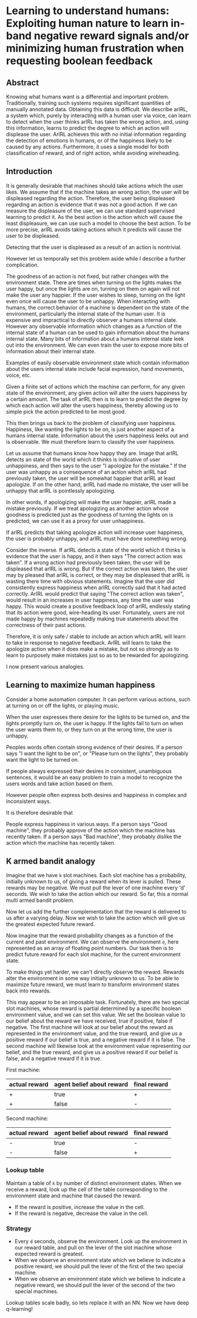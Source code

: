 # Learning to understand humans: Exploiting human nature to learn in-band negative reward signals and/or minimizing human frustration when requesting boolean feedback

## Abstract
Knowing what humans want is a differential and important problem.
Traditionally, training such systems requires significant quantities of manually annotated data.
Obtaining this data is difficult.
We describe arlRL, a system which, purely by interacting with a human user via voice, can learn to detect when the user thinks arlRL has taken the wrong action, and, using this information, learns to predict the degree to which an action will displease the user.
ArlRL achieves this with no initial information regarding the detection of emotions in humans, or of the happiness likely to be caused by any actions.
Furthermore, it uses a single model for both classification of reward, and of right action, while avoiding wireheading.


## Introduction
It is generally desirable that machines should take actions which the user likes.
We assume that if the machine takes an wrong action, the user will be displeased regarding the action.
Therefore, the user being displeased regarding an action is evidence that it was not a good action.
If we can measure the displeasure of the user, we can use standard supervised learning to predict it.
As the best action is the action which will cause the least displeasure, we can use such a model to choose the best action.
To be more precise, arlRL avoids taking actions which it predicts will cause the user to be displeased.

Detecting that the user is displeased as a result of an action is nontrivial.

However let us temporally set this problem aside while I describe a further complication.

The goodness of an action is not fixed, but rather changes with the environment state.
There are times when turning on the lights makes the user happy, but once the lights are on, turning on them on again will not make the user any happier.
If the user wishes to sleep, turning on the light even once will cause the user to be unhappy.
When interacting with humans, the correct behavior of a machine is dependent on the state of the environment, particularly the internal state of the human user.
It is expensive and impractical to directly observer a humans internal state.
However any observable information which changes as a function of the internal state of a human can be used to gain information about the humans internal state.
Many bits of information about a humans internal state leek out into the environment.
We can even train the user to expose more bits of information about their internal state.

Examples of easily observable environment state which contain information about the users internal state include facial expression, hand movements, voice, etc.

Given a finite set of actions which the machine can perform, for any given state of the environment, any given action will alter the users happiness by a certain amount.
The task of arlRL then is to learn to predict the degree by which each action will alter the users happiness, thereby allowing us to simple pick the action predicted to be most good.

This then brings us back to the problem of classifying user happiness.
Happiness, like wanting the lights to be on, is just another aspect of a humans internal state.
Information about the users happiness leeks out and is observable.
We must therefore learn to classify the user happiness.

Let us assume that humans know how happy they are.
Image that arlRL detects an state of the world which it thinks is indicative of user unhappiness, and then says to the user "I apologize for the mistake."
If the user was unhappy as a consequence of an action which arlRL had previously taken, the user will be somewhat happier that arlRL at least apologize.
If on the other hand, arlRL had made no mistake, the user will be unhappy that arlRL is pointlessly apologizing.

In other words, if apologizing will make the user happier, arlRL made a mistake previously.
If we treat apologizing as another action whose goodness is predicted just as the goodness of turning the lights on is predicted, we can use it as a proxy for user unhappiness.

If arlRL predicts that taking apologize action will increase user happiness, the user is probably unhappy, and arlRL must have done something wrong.

Consider the inverse.
If arlRL detects a state of the world which it thinks is evidence that the user is happy, and it then says "The correct action was taken".
If a wrong action had previously been taken, the user will be displeased that arlRL is wrong.
But if the correct action was taken, the user may by pleased that arlRL is correct, or they may be displeased that arlRL is wasting there time with obvious statements.
Imagine that the user _did_ consistently express happiness when arlRL correctly said that it had acted correctly.
ArlRL would predict that saying "The correct action was taken", would result in an increases in user happiness, any time the user was happy.
This would create a positive feedback loop of arlRL endlessly stating that its action were good, wire-heading its user.
Fortunately, users are not made happy by machines repeatedly making true statements about the correctness of their past actions.

Therefore, it is only safe / stable to include an action which arlRL will learn to take in response to negative feedback.
ArlRL will learn to take the apologize action when it does make a mistake, but not so strongly as to learn to purposely make mistakes just so as to be rewarded for apologizing.

I now present various analogies.


## Learning to maximize human happiness
Consider a home automation computer.
It can perform various actions, such at turning on or off the lights, or playing music.

When the user expresses there desire for the lights to be turned on, and the lights promptly turn on, the user is happy.
If the lights fail to turn on when the user wants them to, or they turn on at the wrong time, the user is unhappy.

Peoples words often contain strong evidence of their desires.
If a person says "I want the light to be on", or "Please turn on the lights", they probably want the light to be turned on.

If people always expressed their desires in consistent, unambiguous sentences, it would be an easy problem to train a model to recognize the users words and take action based on them.

However people often express both desires and happiness in complex and inconsistent ways.

It is therefore desirable that

People express happiness in various ways.
If a person says "Good machine", they probably approve of the action which the machine has recently taken.
If a person says "Bad machine", they probably dislike the action which the machine has recently taken.


## K armed bandit analogy
Imagine that we have `k` slot machines.
Each slot machine has a probability, initially unknown to us, of giving a reward when its lever is pulled.
These rewards may be negative.
We must pull the lever of one machine every 'd' seconds.
We wish to take the action which our reward.
So far, this a normal multi armed bandit problem.

Now let us add the further complementation that the reward is delivered to us after a varying delay.
Now we wish to take the action which will give us the greatest expected future reward.

Now imagine that the reward probability changes as a function of the current and past environment.
We can observe the environment `e`, here represented as an array of floating point numbers.
Our task then is to predict future reward for each slot machine, for the current environment state.

To make things yet harder, we can't directly observe the reward.
Rewards alter the environment in some way initially unknown to us.
To be able to maximize future reward, we must learn to transform environment states back into rewards.

This may appear to be an imposable task.
Fortunately, there are two special slot machines, whose reward is partial determined by a specific boolean environment value, and we can set this value.
We set the boolean value to our belief about the reward we have received, true if positive, false if negative.
The first machine will look at our belief about the reward as represented in the environment value, and the true reward, and give us a positive reward if our belief is true, and a negative reward if it is false.
The second machine will likewise look at the environment value representing our belief, and the true reward, and give us a positive reward if our belief is false, and a negative reward if it is true.

First machine:

actual reward | agent belief about reward  | final reward
----|------ |-----------
+ | true | +
+ | false | -

Second machine:

actual reward | agent belief about reward  | final reward
------|------ |-----------
- | true | -
- | false | +

### Lookup table
Maintain a table of `k` by number of distinct environment states.
When we receive a reward, look up the cell of the table corresponding to the environment state and machine that caused the reward.
- If the reward is positive, increase the value in the cell.
- If the reward is negative, decrease the value in the cell.

### Strategy
- Every `d` seconds, observe the environment. Look up the environment in our reward table, and pull on the lever of the slot machine whose expected reward is greatest.
- When we observe an environment state which we believe to indicate a positive reward, we should pull the lever of the first of the two special machine.
- When we observe an environment state which we believe to indicate a negative reward, we should pull the lever of the second of the two special machines.

Lookup tables scale badly, so lets replace it with an NN.
Now we have deep q-learning!
